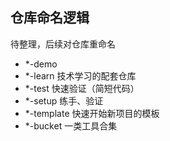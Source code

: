 ## 仓库命名逻辑

待整理，后续对仓库重命名

- *-demo 
- *-learn     技术学习的配套仓库
- *-test      快速验证（简短代码）
- *-setup     练手、验证
- *-template  快速开始新项目的模板
- *-bucket    一类工具合集

